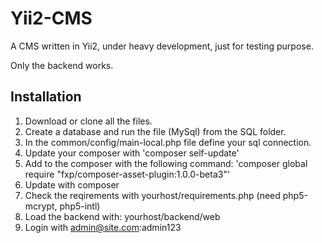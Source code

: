 Yii2-CMS
========

A CMS written in Yii2, under heavy development, just for testing purpose. 

Only the backend works. 

Installation
------------

1. Download or clone all the files.
2. Create a database and run the file (MySql) from the SQL folder. 
3. In the common/config/main-local.php file define your sql connection.
4. Update your composer with 'composer self-update'
5. Add to the composer with the following command: 'composer global require "fxp/composer-asset-plugin:1.0.0-beta3"'
6. Update with composer
7. Check the reqirements with yourhost/requirements.php (need php5-mcrypt, php5-intl)
8. Load the backend with: yourhost/backend/web
9. Login with admin@site.com:admin123
